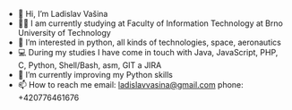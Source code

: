 - 👋 Hi, I’m Ladislav Vašina
- :man_student: I am currently studying at Faculty of Information Technology at Brno University of Technology
- 👀 I’m interested in python, all kinds of technologies, space, aeronautics
- :computer: During my studies I have come in touch with Java, JavaScript, PHP, C, Python, Shell/Bash, asm, GIT a JIRA
- 🌱 I’m currently improving my Python skills
- 📫 How to reach me 
     email: ladislavvasina@gmail.com
     phone: +420776461676

<!---
LadislavVasina1/LadislavVasina1 is a ✨ special ✨ repository because its `README.md` (this file) appears on your GitHub profile.
You can click the Preview link to take a look at your changes.
--->
